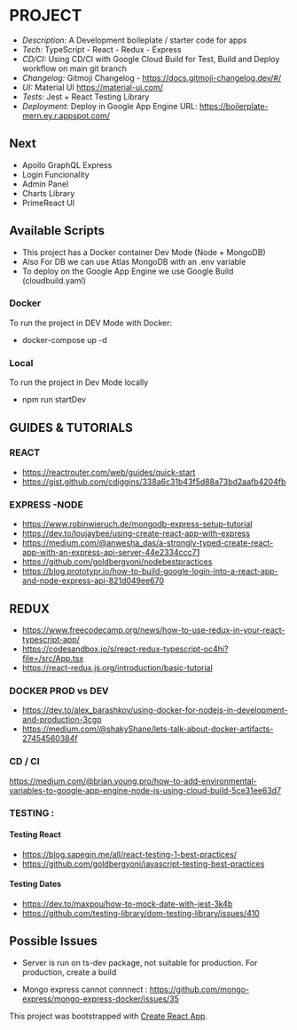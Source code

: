 
# PROJECT
- *Description:* A Development boileplate / starter code for apps
- *Tech:* TypeScript - React - Redux - Express 
- *CD/CI:* Using CD/CI with Google Cloud Build for Test, Build and Deploy workflow on main git branch
- *Changelog:* Gitmoji Changelog - https://docs.gitmoji-changelog.dev/#/
- *UI:* Material UI  https://material-ui.com/
- *Tests:* Jest + React Testing Library
- *Deployment:* Deploy in Google App Engine URL: https://boilerplate-mern.ey.r.appspot.com/

## Next 
- Apollo GraphQL Express
- Login Funcionality 
- Admin Panel
- Charts Library
- PrimeReact UI 

## Available Scripts
 - This project has a Docker container Dev Mode (Node + MongoDB)
 - Also For DB we can use Atlas MongoDB with an .env variable
 - To deploy on the Google App Engine we use Google Build (cloudbuild.yaml)

### Docker 
 To run the project in DEV Mode with Docker: 
- docker-compose up -d
### Local 
To run the project in Dev Mode locally
- npm run startDev 


## GUIDES & TUTORIALS

### REACT
- https://reactrouter.com/web/guides/quick-start
- https://gist.github.com/cdiggins/338a6c31b43f5d88a73bd2aafb4204fb

### EXPRESS -NODE
- https://www.robinwieruch.de/mongodb-express-setup-tutorial
- https://dev.to/loujaybee/using-create-react-app-with-express
- https://medium.com/@anwesha_das/a-strongly-typed-create-react-app-with-an-express-api-server-44e2334ccc71
- https://github.com/goldbergyoni/nodebestpractices  
- https://blog.prototypr.io/how-to-build-google-login-into-a-react-app-and-node-express-api-821d049ee670

## REDUX
- https://www.freecodecamp.org/news/how-to-use-redux-in-your-react-typescript-app/
- https://codesandbox.io/s/react-redux-typescript-oc4hi?file=/src/App.tsx
- https://react-redux.js.org/introduction/basic-tutorial

### DOCKER PROD vs DEV
 - https://dev.to/alex_barashkov/using-docker-for-nodejs-in-development-and-production-3cgp
 - https://medium.com/@shakyShane/lets-talk-about-docker-artifacts-27454560384f

 ### CD / CI
 https://medium.com/@brian.young.pro/how-to-add-environmental-variables-to-google-app-engine-node-js-using-cloud-build-5ce31ee63d7
 
### TESTING :
#### Testing React
- https://blog.sapegin.me/all/react-testing-1-best-practices/
- https://github.com/goldbergyoni/javascript-testing-best-practices
#### Testing Dates
- https://dev.to/maxpou/how-to-mock-date-with-jest-3k4b
- https://github.com/testing-library/dom-testing-library/issues/410

## Possible Issues
- Server is run on ts-dev package, not suitable for production. For production, create a build

- Mongo express cannot connnect : https://github.com/mongo-express/mongo-express-docker/issues/35


This project was bootstrapped with [Create React App](https://github.com/facebook/create-react-app).


